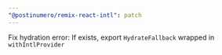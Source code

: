 ```yaml
---
"@postinumero/remix-react-intl": patch
---
```


Fix hydration error: If exists, export `HydrateFallback` wrapped in `withIntlProvider`
